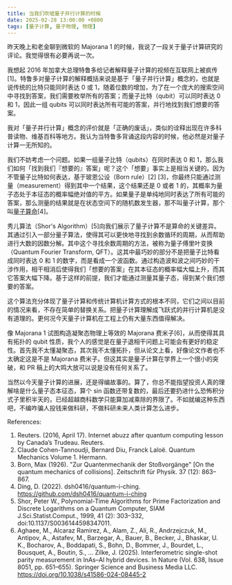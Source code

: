 ```yaml
---
title: 当我们吹嘘量子并行计算的时候
date: 2025-02-28 13:00:00 +0800
tags: [量子计算, 量子物理, 物理]
---
```


昨天晚上和老金聊到微软的 Majorana 1 的时候，我说了一段关于量子计算研究的评论。我觉得很有必要再说一次。

我想起 2016 年加拿大总理特鲁多给记者解释量子计算的视频在互联网上被疯传[1]。特鲁多对量子计算的解释概括来说是基于「量子并行计算」概念的，也就是说传统的比特只能同时表达 0 或 1，随着位数的增加，为了在一个庞大的搜索空间中寻找到答案，我们需要枚举所有的答案；而量子比特（qubit）可以同时表达 0 和 1，因此一组 qubits 可以同时表达所有可能的答案，并行地找到我们想要的答案。

我对「量子并行计算」概念的评价就是「正确的废话」，类似的诠释出现在许多科普读物、维基百科等地方。我认为当特鲁多背诵这段内容的时候，他必然是对量子计算一无所知的。

我们不妨考虑一个问题。如果一组量子比特（qubits）在同时表达 0 和 1，那么我们如何「找到我们『想要的』答案」呢？这个「想要」事实上是相当关键的。因为不管量子比特如何表达，基于玻恩公设（Born rule）[2] [3]，你最终只能通过测量（measurement）得到其中一个结果，这个结果还是 0 或者 1 的，其概率为量子态处于本征态的概率幅绝对值的平方。如果量子是单纯地同时表达了所有可能的答案，那么测量的结果就是在状态空间下的随机数发生器，那不叫量子计算，那个叫[量子算命](/2019/11/13/quantum-poe)[4]。

秀儿算法（Shor's Algorithm）[5]向我们展示了量子计算不是算命的关键差异。其通过引入一部分量子算法，使得其可以更快地寻找到余数循环的周期，从而帮助进行大数的因数分解。其中这个寻找余数周期的方法，被称为量子傅里叶变换（Quantum Fourier Transform, QFT）。这其中最巧妙的部分不是把量子比特看成同时表达 0 和 1 的数字，而是看成一个波函数。通过构造波和波之间巧妙的干涉作用，相干相消后使得我们「想要的答案」在其本征态的概率幅大幅上升，而其它答案大幅下降。基于这样的前提，我们才能通过测量其量子态，得到某个我们想要的答案。

这个算法充分体现了量子计算和传统计算机计算方式的根本不同，它们之间以目前的情况来看，不存在简单的替换关系。把量子计算理解成飞跃式的并行计算机是没有道理的。更何况今天量子计算机在工程上仍有大量东西值得解决。

像 Majorana 1 试图构造凝聚态物理上等效的 Majorana 费米子[6]，从而使得其具有拓扑的 qubit 性质，我个人的感觉是在量子退相干问题上可能会有更好的稳定性。首先我不太懂凝聚态，其次我不太懂拓扑，但从论文上看，好像论文作者也不太确定这是不是 Majorana 费米子。但这其实是量子计算在学界上一个很小的突破，和 PR 稿上的大鸣大放可以说是没有任何关系了。

当然以今天量子计算的进展，还是得编故事的。算了，你总不能指望投资人真的理解啥是什么量子态本征态，算个 sin 函数还带复数的，最后还要扔进什么恐怖积分式子里积半天的，已经超越商科数学只能算加减乘除的界限了。不如就编这种东西吧，不编咋骗人投钱来做科研，不做科研未来人类计算怎么进步。

References:

1. Reuters. (2016, April 17). Internet abuzz after quantum computing lesson by Canada’s Trudeau. Reuters.
2. Claude Cohen-Tannoudji, Bernard Diu, Franck Laloë. Quantum Mechanics Volume 1. Hermann.
3.  Born, Max (1926). "Zur Quantenmechanik der Stoßvorgänge" [On the quantum mechanics of collisions]. Zeitschrift für Physik. 37 (12): 863–867.
4. Ding, D. (2022). dsh0416/quantum-i-ching. https://github.com/dsh0416/quantum-i-ching
5. Shor, Peter W., Polynomial-Time Algorithms for Prime Factorization and Discrete Logarithms on a Quantum Computer, SIAM J.Sci.Statist.Comput., 1999, 41 (2): 303–332, doi:10.1137/S0036144598347011.
6. Aghaee, M., Alcaraz Ramirez, A., Alam, Z., Ali, R., Andrzejczuk, M., Antipov, A., Astafev, M., Barzegar, A., Bauer, B., Becker, J., Bhaskar, U. K., Bocharov, A., Boddapati, S., Bohn, D., Bommer, J., Bourdet, L., Bousquet, A., Boutin, S., … Zilke, J. (2025). Interferometric single-shot parity measurement in InAs–Al hybrid devices. In Nature (Vol. 638, Issue 8051, pp. 651–655). Springer Science and Business Media LLC. https://doi.org/10.1038/s41586-024-08445-2
